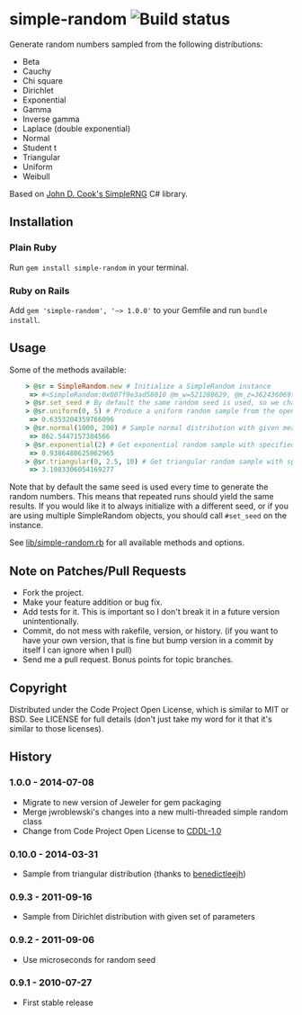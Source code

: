 # simple-random ![Build status](https://travis-ci.org/ealdent/simple-random.svg?branch=master)

Generate random numbers sampled from the following distributions:

* Beta
* Cauchy
* Chi square
* Dirichlet
* Exponential
* Gamma
* Inverse gamma
* Laplace (double exponential)
* Normal
* Student t
* Triangular
* Uniform
* Weibull

Based on [John D. Cook's SimpleRNG](http://www.codeproject.com/KB/recipes/SimpleRNG.aspx) C# library.

## Installation

### Plain Ruby

Run `gem install simple-random` in your terminal.

### Ruby on Rails

Add `gem 'simple-random', '~> 1.0.0'` to your Gemfile and run `bundle install`.


## Usage

Some of the methods available:

``` ruby
    > @sr = SimpleRandom.new # Initialize a SimpleRandom instance
     => #<SimpleRandom:0x007f9e3ad58010 @m_w=521288629, @m_z=362436069> 
    > @sr.set_seed # By default the same random seed is used, so we change it
    > @sr.uniform(0, 5) # Produce a uniform random sample from the open interval (lower, upper).
     => 0.6353204359766096 
    > @sr.normal(1000, 200) # Sample normal distribution with given mean and standard deviation
     => 862.5447157384566 
    > @sr.exponential(2) # Get exponential random sample with specified mean
     => 0.9386480625062965 
    > @sr.triangular(0, 2.5, 10) # Get triangular random sample with specified lower limit, mode, upper limit
     => 3.1083306054169277 
```

Note that by default the same seed is used every time to generate the random numbers.  This means that repeated runs should yield the same results.  If you would like it to always initialize with a different seed, or if you are using multiple SimpleRandom objects, you should call `#set_seed` on the instance.

See [lib/simple-random.rb](lib/simple-random/simple_random.rb) for all available methods and options.


## Note on Patches/Pull Requests

* Fork the project.
* Make your feature addition or bug fix.
* Add tests for it. This is important so I don't break it in a
  future version unintentionally.
* Commit, do not mess with rakefile, version, or history.
  (if you want to have your own version, that is fine but bump version in a commit by itself I can ignore when I pull)
* Send me a pull request. Bonus points for topic branches.

## Copyright

Distributed under the Code Project Open License, which is similar to MIT or BSD.  See LICENSE for full details (don't just take my word for it that it's similar to those licenses).

## History

### 1.0.0 - 2014-07-08
* Migrate to new version of Jeweler for gem packaging
* Merge jwroblewski's changes into a new multi-threaded simple random class
* Change from Code Project Open License to [CDDL-1.0](http://opensource.org/licenses/CDDL-1.0)

### 0.10.0 - 2014-03-31
* Sample from triangular distribution (thanks to [benedictleejh](https://github.com/benedictleejh))

### 0.9.3 - 2011-09-16
* Sample from Dirichlet distribution with given set of parameters

### 0.9.2 - 2011-09-06
* Use microseconds for random seed

### 0.9.1 - 2010-07-27
* First stable release
